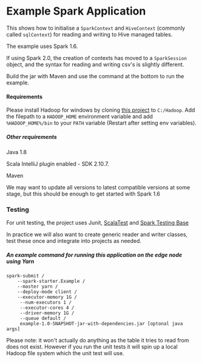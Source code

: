 # Example Spark Application

This shows how to initialise a `SparkContext` and `HiveContext` (commonly called `sqlContext`) for reading and writing to Hive managed tables.

The example uses Spark 1.6.

If using Spark 2.0, the creation of contexts has moved to a `SparkSession` object, and the syntax for reading and writing csv's is slightly different.

Build the jar with Maven and use the command at the bottom to run the example.

#### Requirements

Please install Hadoop for windows by cloning [this project](https://github.com/srccodes/hadoop-common-2.2.0-bin
) to `C:/Hadoop`. Add the filepath to a `HADOOP_HOME` environment variable and add `%HADOOP_HOME%/bin` to your `PATH` variable
(Restart after setting env variables).
##### Other requirements

Java 1.8 

Scala IntelliJ plugin enabled - SDK 2.10.7.

Maven

We may want to update all versions to latest compatible versions at some stage, but this should be enough to get started with Spark 1.6

### Testing

For unit testing, the project uses Junit, [ScalaTest](http://www.scalatest.org/) and [Spark Testing Base](https://github.com/holdenk/spark-testing-base/wiki)

In practice we will also want to create generic reader and writer classes, test these once and integrate into projects as needed.


##### An example command for running this application on the edge node using Yarn

```
spark-submit /
	--spark-starter.Example /
	--master yarn /
	--deploy-mode client /
	--executor-memory 1G /
	 --num-executors 1 /
	 --executor-cores 4 /
	 --driver-memory 1G /
	 --queue default /
	 example-1.0-SNAPSHOT-jar-with-dependencies.jar [optonal java args]
```

Please note: it won't actually do anything as the table it tries to read from does not exist.
However if you run the unit tests it will spin up a local Hadoop file system which the unit test will use.
